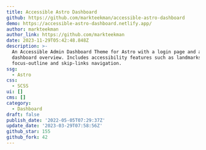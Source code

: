 ```yaml
---
title: Accessible Astro Dashboard
github: https://github.com/markteekman/accessible-astro-dashboard
demo: https://accessible-astro-dashboard.netlify.app/
author: markteekman
author_link: https://github.com/markteekman
date: 2023-11-29T05:42:48.848Z
description: >-
  An Accessible Admin Dashboard Theme for Astro with a login page and a
  dashboard overview. Includes accessibility features such as landmarks, better
  focus-outline and skip-links navigation.
ssg:
  - Astro
css:
  - SCSS
ui: []
cms: []
category:
  - Dashboard
draft: false
publish_date: '2022-05-05T07:29:37Z'
update_date: '2023-03-29T07:58:56Z'
github_star: 155
github_fork: 42
---
```

